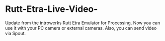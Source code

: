 # Rutt-Etra-Live-Video-
Update from the introwerks Rutt Etra Emulator for Processing. Now you can use it with your PC camera or external cameras. Also, you can send video via Spout.
